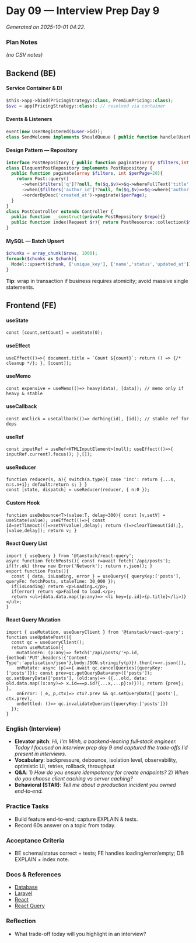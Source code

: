 # Day 09 — Interview Prep Day 9

_Generated on 2025-10-01 04:22._

### Plan Notes
_(no CSV notes)_

## Backend (BE)

#### Service Container & DI
```php
$this->app->bind(PricingStrategy::class, PremiumPricing::class);
$svc = app(PricingStrategy::class); // resolved via container
```

#### Events & Listeners
```php
event(new UserRegistered($user->id));
class SendWelcome implements ShouldQueue { public function handle(UserRegistered $e){ /* send mail */ } }
```

#### Design Pattern — Repository
```php
interface PostRepository { public function paginate(array $filters,int $perPage=20): \Illuminate\Contracts\Pagination\LengthAwarePaginator; }
class EloquentPostRepository implements PostRepository {
  public function paginate(array $filters, int $perPage=20){
    return Post::query()
      ->when($filters['q']??null, fn($q,$v)=>$q->whereFullText('title',$v))
      ->when($filters['author_id']??null, fn($q,$v)=>$q->where('author_id',$v))
      ->orderByDesc('created_at')->paginate($perPage);
  }
}
class PostController extends Controller {
  public function __construct(private PostRepository $repo){}
  public function index(Request $r){ return PostResource::collection($this->repo->paginate($r->all())); }
}
```

#### MySQL — Batch Upsert
```php
$chunks = array_chunk($rows, 1000);
foreach($chunks as $chunk){
  Model::upsert($chunk, ['unique_key'], ['name','status','updated_at']);
}
```
**Tip**: wrap in transaction if business requires atomicity; avoid massive single statements.


## Frontend (FE)

#### useState
```tsx
const [count,setCount] = useState(0);
```

#### useEffect
```tsx
useEffect(()=>{ document.title = `Count ${count}`; return () => {/* cleanup */}; }, [count]);
```

#### useMemo
```tsx
const expensive = useMemo(()=> heavy(data), [data]); // memo only if heavy & stable
```

#### useCallback
```tsx
const onClick = useCallback(()=> doThing(id), [id]); // stable ref for deps
```

#### useRef
```tsx
const inputRef = useRef<HTMLInputElement>(null); useEffect(()=>{ inputRef.current?.focus(); },[]);
```

#### useReducer
```tsx
function reducer(s, a){ switch(a.type){ case 'inc': return {...s, n:s.n+1}; default:return s; } }
const [state, dispatch] = useReducer(reducer, { n:0 });
```

#### Custom Hook
```tsx
function useDebounce<T>(value:T, delay=300){ const [v,setV] = useState(value); useEffect(()=>{ const id=setTimeout(()=>setV(value),delay); return ()=>clearTimeout(id);},[value,delay]); return v; }
```

#### React Query List
```tsx
import { useQuery } from '@tanstack/react-query';
async function fetchPosts(){ const r=await fetch('/api/posts'); if(!r.ok) throw new Error('Network'); return r.json(); }
export function Posts(){
  const { data, isLoading, error } = useQuery({ queryKey:['posts'], queryFn: fetchPosts, staleTime: 30_000 });
  if(isLoading) return <p>Loading…</p>;
  if(error) return <p>Failed to load.</p>;
  return <ul>{data.data.map((p:any)=> <li key={p.id}>{p.title}</li>)}</ul>;
}
```

#### React Query Mutation
```tsx
import { useMutation, useQueryClient } from '@tanstack/react-query';
function useUpdatePost(){
  const qc = useQueryClient();
  return useMutation({
    mutationFn: (p:any)=> fetch('/api/posts/'+p.id,{method:'PUT',headers:{'Content-Type':'application/json'},body:JSON.stringify(p)}).then(r=>r.json()),
    onMutate: async (p)=>{ await qc.cancelQueries({queryKey:['posts']}); const prev=qc.getQueryData<any>(['posts']); qc.setQueryData(['posts'], (old:any)=> ({...old, data: old.data.map((x:any)=> x.id===p.id?{...x,...p}:x)})); return {prev}; },
    onError: (_e,_p,ctx)=> ctx?.prev && qc.setQueryData(['posts'], ctx.prev),
    onSettled: ()=> qc.invalidateQueries({queryKey:['posts']})
  });
}
```

### English (Interview)
- **Elevator pitch**: *Hi, I'm Minh, a backend-leaning full‑stack engineer. Today I focused on interview prep day 9 and captured the trade‑offs I'd present in interviews.*
- **Vocabulary**: backpressure, debounce, isolation level, observability, optimistic UI, retries, rollback, throughput
- **Q&A**: 1) *How do you ensure idempotency for create endpoints?*  2) *When do you choose client caching vs server caching?*
- **Behavioral (STAR)**: *Tell me about a production incident you owned end‑to‑end.*


### Practice Tasks
- Build feature end-to-end; capture EXPLAIN & tests.
- Record 60s answer on a topic from today.

### Acceptance Criteria
- BE schema/status correct + tests; FE handles loading/error/empty; DB EXPLAIN + index note.

### Docs & References
- [Database](https://dev.mysql.com/doc/)
- [Laravel](https://laravel.com/docs)
- [React](https://react.dev/learn)
- [React Query](https://tanstack.com/query/latest)

### Reflection
- What trade-off today will you highlight in an interview?